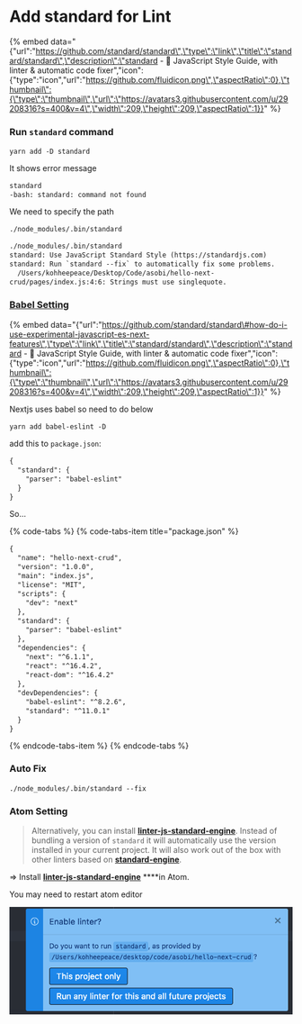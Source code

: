 # Add standard for Lint



{% embed data="{\"url\":\"https://github.com/standard/standard\",\"type\":\"link\",\"title\":\"standard/standard\",\"description\":\"standard - 🌟 JavaScript Style Guide, with linter & automatic code fixer\",\"icon\":{\"type\":\"icon\",\"url\":\"https://github.com/fluidicon.png\",\"aspectRatio\":0},\"thumbnail\":{\"type\":\"thumbnail\",\"url\":\"https://avatars3.githubusercontent.com/u/29208316?s=400&v=4\",\"width\":209,\"height\":209,\"aspectRatio\":1}}" %}



### Run `standard` command

```text
yarn add -D standard
```

It shows error message

```text
standard
-bash: standard: command not found
```

We need to specify the path

```text
./node_modules/.bin/standard
```



```text
./node_modules/.bin/standard
standard: Use JavaScript Standard Style (https://standardjs.com)
standard: Run `standard --fix` to automatically fix some problems.
  /Users/kohheepeace/Desktop/Code/asobi/hello-next-crud/pages/index.js:4:6: Strings must use singlequote.
```





### [Babel Setting](https://github.com/standard/standard#how-do-i-use-experimental-javascript-es-next-features)

{% embed data="{\"url\":\"https://github.com/standard/standard\#how-do-i-use-experimental-javascript-es-next-features\",\"type\":\"link\",\"title\":\"standard/standard\",\"description\":\"standard - 🌟 JavaScript Style Guide, with linter & automatic code fixer\",\"icon\":{\"type\":\"icon\",\"url\":\"https://github.com/fluidicon.png\",\"aspectRatio\":0},\"thumbnail\":{\"type\":\"thumbnail\",\"url\":\"https://avatars3.githubusercontent.com/u/29208316?s=400&v=4\",\"width\":209,\"height\":209,\"aspectRatio\":1}}" %}

Nextjs uses babel so need to do below

```text
yarn add babel-eslint -D
```

add this to `package.json`:

```text
{
  "standard": {
    "parser": "babel-eslint"
  }
}
```

So...

{% code-tabs %}
{% code-tabs-item title="package.json" %}
```text
{
  "name": "hello-next-crud",
  "version": "1.0.0",
  "main": "index.js",
  "license": "MIT",
  "scripts": {
    "dev": "next"
  },
  "standard": {
    "parser": "babel-eslint"
  },
  "dependencies": {
    "next": "^6.1.1",
    "react": "^16.4.2",
    "react-dom": "^16.4.2"
  },
  "devDependencies": {
    "babel-eslint": "^8.2.6",
    "standard": "^11.0.1"
  }
}
```
{% endcode-tabs-item %}
{% endcode-tabs %}



### Auto Fix

```text
./node_modules/.bin/standard --fix
```



### Atom Setting

> Alternatively, you can install [**linter-js-standard-engine**](https://atom.io/packages/linter-js-standard-engine). Instead of bundling a version of `standard` it will automatically use the version installed in your current project. It will also work out of the box with other linters based on [**standard-engine**](https://github.com/Flet/standard-engine).

=&gt; Install [**linter-js-standard-engine**](https://atom.io/packages/linter-js-standard-engine) ****in Atom.

You may need to restart atom editor

![](.gitbook/assets/sukurnshotto-2018-08-16-161031.png)





